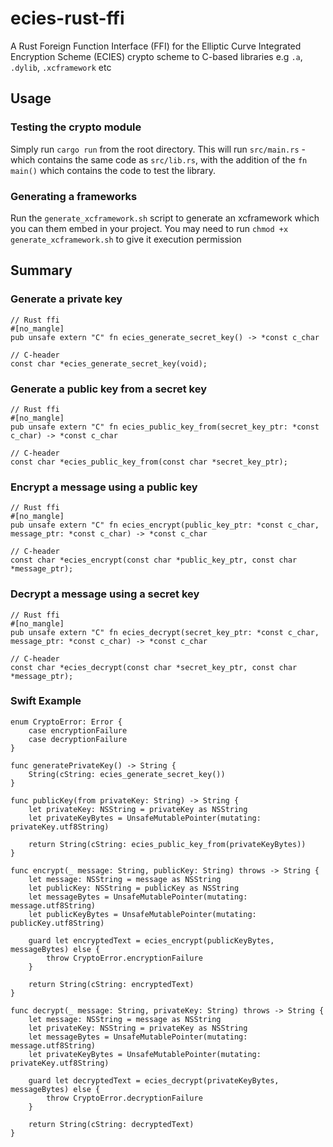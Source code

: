 # ecies-rust-ffi
A Rust Foreign Function Interface (FFI) for the Elliptic Curve Integrated Encryption Scheme (ECIES) crypto scheme to C-based libraries e.g `.a`, `.dylib`, `.xcframework` etc

## Usage
### Testing the crypto module
Simply run `cargo run` from the root directory. This will run `src/main.rs` - which contains the same code as `src/lib.rs`, with the addition of the `fn main()` which contains the code to test the library.

### Generating a frameworks
Run the `generate_xcframework.sh` script to generate an xcframework which you can them embed in your project. You may need to run `chmod +x generate_xcframework.sh` to give it execution permission

## Summary
### Generate a private key
```
// Rust ffi
#[no_mangle]
pub unsafe extern "C" fn ecies_generate_secret_key() -> *const c_char

// C-header
const char *ecies_generate_secret_key(void);
```
### Generate a public key from a secret key
```
// Rust ffi
#[no_mangle]
pub unsafe extern "C" fn ecies_public_key_from(secret_key_ptr: *const c_char) -> *const c_char 

// C-header
const char *ecies_public_key_from(const char *secret_key_ptr);
```
### Encrypt a message using a public key
```
// Rust ffi
#[no_mangle]
pub unsafe extern "C" fn ecies_encrypt(public_key_ptr: *const c_char, message_ptr: *const c_char) -> *const c_char  

// C-header
const char *ecies_encrypt(const char *public_key_ptr, const char *message_ptr);
```

### Decrypt a message using a secret key
```
// Rust ffi
#[no_mangle]
pub unsafe extern "C" fn ecies_decrypt(secret_key_ptr: *const c_char, message_ptr: *const c_char) -> *const c_char

// C-header
const char *ecies_decrypt(const char *secret_key_ptr, const char *message_ptr);
```

### Swift Example
```
enum CryptoError: Error {
    case encryptionFailure
    case decryptionFailure
}

func generatePrivateKey() -> String {
    String(cString: ecies_generate_secret_key())
}

func publicKey(from privateKey: String) -> String {
    let privateKey: NSString = privateKey as NSString
    let privateKeyBytes = UnsafeMutablePointer(mutating: privateKey.utf8String)
    
    return String(cString: ecies_public_key_from(privateKeyBytes))
}

func encrypt(_ message: String, publicKey: String) throws -> String {
    let message: NSString = message as NSString
    let publicKey: NSString = publicKey as NSString
    let messageBytes = UnsafeMutablePointer(mutating: message.utf8String)
    let publicKeyBytes = UnsafeMutablePointer(mutating: publicKey.utf8String)

    guard let encryptedText = ecies_encrypt(publicKeyBytes, messageBytes) else {
        throw CryptoError.encryptionFailure
    }
    
    return String(cString: encryptedText)
}

func decrypt(_ message: String, privateKey: String) throws -> String {
    let message: NSString = message as NSString
    let privateKey: NSString = privateKey as NSString
    let messageBytes = UnsafeMutablePointer(mutating: message.utf8String)
    let privateKeyBytes = UnsafeMutablePointer(mutating: privateKey.utf8String)
    
    guard let decryptedText = ecies_decrypt(privateKeyBytes, messageBytes) else {
        throw CryptoError.decryptionFailure
    }
    
    return String(cString: decryptedText)
}
